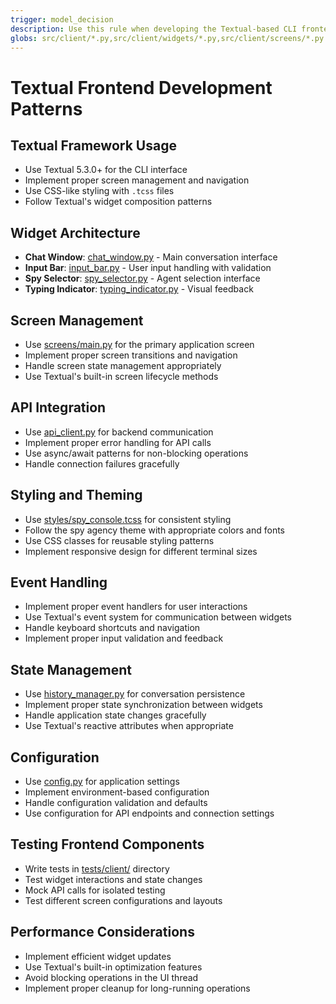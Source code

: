 ```yaml
---
trigger: model_decision
description: Use this rule when developing the Textual-based CLI frontend, creating widgets, managing screens, or implementing user interactions. Essential for maintaining consistent frontend architecture and user experience.
globs: src/client/*.py,src/client/widgets/*.py,src/client/screens/*.py
---
```


# Textual Frontend Development Patterns

## Textual Framework Usage
- Use Textual 5.3.0+ for the CLI interface
- Implement proper screen management and navigation
- Use CSS-like styling with `.tcss` files
- Follow Textual's widget composition patterns

## Widget Architecture
- **Chat Window**: [chat_window.py](mdc:src/client/widgets/chat_window.py) - Main conversation interface
- **Input Bar**: [input_bar.py](mdc:src/client/widgets/input_bar.py) - User input handling with validation
- **Spy Selector**: [spy_selector.py](mdc:src/client/widgets/spy_selector.py) - Agent selection interface
- **Typing Indicator**: [typing_indicator.py](mdc:src/client/widgets/typing_indicator.py) - Visual feedback

## Screen Management
- Use [screens/main.py](mdc:src/client/screens/main.py) for the primary application screen
- Implement proper screen transitions and navigation
- Handle screen state management appropriately
- Use Textual's built-in screen lifecycle methods

## API Integration
- Use [api_client.py](mdc:src/client/api_client.py) for backend communication
- Implement proper error handling for API calls
- Use async/await patterns for non-blocking operations
- Handle connection failures gracefully

## Styling and Theming
- Use [styles/spy_console.tcss](mdc:styles/spy_console.tcss) for consistent styling
- Follow the spy agency theme with appropriate colors and fonts
- Use CSS classes for reusable styling patterns
- Implement responsive design for different terminal sizes

## Event Handling
- Implement proper event handlers for user interactions
- Use Textual's event system for communication between widgets
- Handle keyboard shortcuts and navigation
- Implement proper input validation and feedback

## State Management
- Use [history_manager.py](mdc:src/client/history_manager.py) for conversation persistence
- Implement proper state synchronization between widgets
- Handle application state changes gracefully
- Use Textual's reactive attributes when appropriate

## Configuration
- Use [config.py](mdc:src/client/config.py) for application settings
- Implement environment-based configuration
- Handle configuration validation and defaults
- Use configuration for API endpoints and connection settings

## Testing Frontend Components
- Write tests in [tests/client/](mdc:tests/client/) directory
- Test widget interactions and state changes
- Mock API calls for isolated testing
- Test different screen configurations and layouts

## Performance Considerations
- Implement efficient widget updates
- Use Textual's built-in optimization features
- Avoid blocking operations in the UI thread
- Implement proper cleanup for long-running operations
